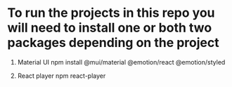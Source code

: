 # To run the projects in this repo you will need to install one or both two packages depending on the project

1. Material UI
npm install @mui/material @emotion/react @emotion/styled

2. React player
npm react-player
